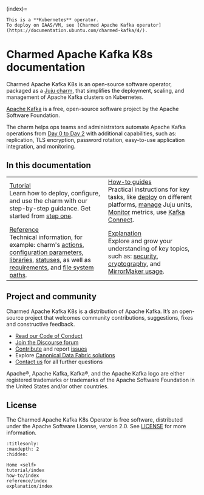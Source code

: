 (index)=

```{note}
This is a **Kubernetes** operator.
To deploy on IAAS/VM, see [Charmed Apache Kafka operator](https://documentation.ubuntu.com/charmed-kafka/4/).
```

# Charmed Apache Kafka K8s documentation

Charmed Apache Kafka K8s is an open-source software operator, packaged as a
[Juju charm](https://documentation.ubuntu.com/juju/3.6/reference/charm/),
that simplifies the deployment, scaling, and management of Apache Kafka clusters
on Kubernetes.

[Apache Kafka](https://kafka.apache.org) is a free, open-source software project
by the Apache Software Foundation.

The charm helps ops teams and administrators automate Apache Kafka operations from
[Day 0 to Day 2](https://codilime.com/blog/day-0-day-1-day-2-the-software-lifecycle-in-the-cloud-age/)
with additional capabilities, such as: replication, TLS encryption, password rotation,
easy-to-use application integration, and monitoring.

## In this documentation

| | |
|--|--|
|  [Tutorial](tutorial-introduction)</br>  Learn how to deploy, configure, and use the charm with our step-by-step guidance. Get started from [step one](tutorial-environment). </br> |  [How-to guides](how-to-index) </br> Practical instructions for key tasks, like [deploy](how-to-deploy-index) on different platforms, [manage](how-to-manage-units) Juju units, [Monitor](how-to-monitoring-enable-monitoring) metrics, use [Kafka Connect](how-to-use-kafka-connect). |
| [Reference](reference-index) </br> Technical information, for example: charm's [actions](https://charmhub.io/kafka-k8s/actions?channel=4/edge), [configuration parameters](https://charmhub.io/kafka-k8s/configurations?channel=4/edge), [libraries](https://charmhub.io/kafka-k8s/libraries/kafka?channel=4/edge), [statuses](reference-statuses), as well as [requirements](reference-requirements), and [file system paths](reference-file-system-paths). | [Explanation](explanation-index) </br> Explore and grow your understanding of key topics, such as: [security](explanation-security), [cryptography](explanation-cryptography), and [MirrorMaker usage](explanation-mirrormaker2-0). |

## Project and community

Charmed Apache Kafka K8s is a distribution of Apache Kafka. It’s an open-source project that welcomes community contributions, suggestions, fixes and constructive feedback.

- [Read our Code of Conduct](https://ubuntu.com/community/code-of-conduct)
- [Join the Discourse forum](https://discourse.charmhub.io/tag/kafka)
- [Contribute](https://github.com/canonical/kafka-k8s-operator/blob/main/CONTRIBUTING.md) and report [issues](https://github.com/canonical/kafka-operator/issues/new)
- Explore [Canonical Data Fabric solutions](https://canonical.com/data)
- [Contact us](https://discourse.charmhub.io/t/13107) for all further questions

Apache®, Apache Kafka, Kafka®, and the Apache Kafka logo are either registered trademarks or trademarks of the Apache Software Foundation in the United States and/or other countries.

## License

The Charmed Apache Kafka K8s Operator is free software, distributed under the Apache Software License, version 2.0. See [LICENSE](https://github.com/canonical/kafka-k8s-operator/blob/main/LICENSE) for more information.

```{toctree}
:titlesonly:
:maxdepth: 2
:hidden:

Home <self>
tutorial/index
how-to/index
reference/index
explanation/index
```
